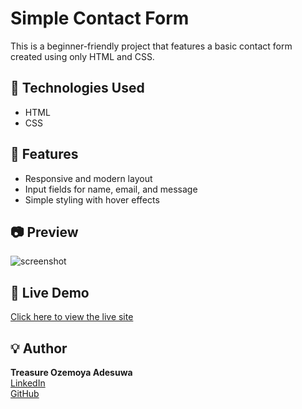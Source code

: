 # Simple Contact Form

This is a beginner-friendly project that features a basic contact form created using only HTML and CSS.

## 🔧 Technologies Used

- HTML
- CSS

## 📌 Features

- Responsive and modern layout
- Input fields for name, email, and message
- Simple styling with hover effects

## 📷 Preview

![screenshot](https://via.placeholder.com/500x300?text=Contact+Form+Preview)

## 🚀 Live Demo

[Click here to view the live site](https://trezyao.github.io/Simple-Contact-Form)

## 💡 Author

**Treasure Ozemoya Adesuwa**  
[LinkedIn](https://www.linkedin.com/in/treasure-ozemoya-630448296)  
[GitHub](https://github.com/Trezyao)

